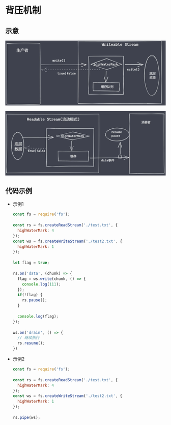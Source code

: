 # 背压机制

## 示意

![](image/可写_xy43sKF4ab.jpg)

![](image/流动模式_xsRDRcfONB.jpg)

## 代码示例

+ 示例1

    ```javascript
    const fs = require('fs');

    const rs = fs.createReadStream('./test.txt', {
      highWaterMark: 4
    });
    const ws = fs.createWriteStream('./test2.txt', {
      highWaterMark: 1
    });

    let flag = true;

    rs.on('data', (chunk) => {
      flag = ws.write(chunk, () => {
        console.log(111);
      });
      if(!flag) {
        rs.pause();
      }

      console.log(flag);
    });

    ws.on('drain', () => {
      // 继续执行
      rs.resume();
    })
    ```

+ 示例2

    ```javascript
    const fs = require('fs');

    const rs = fs.createReadStream('./test.txt', {
      highWaterMark: 4
    });
    const ws = fs.createWriteStream('./test2.txt', {
      highWaterMark: 1
    });

    rs.pipe(ws);
    ```
